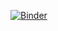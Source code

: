 [![Binder](https://mybinder.org/badge.svg)](https://mybinder.org/v2/gh/larsgeb/hmc-fwi-notebooks/master?filepath=correlations.ipynb)
